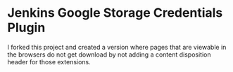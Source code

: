 Jenkins Google Storage Credentials Plugin
=====================

I forked this project and created a version where pages that are viewable in the browsers do not get download by not adding a content disposition header for those extensions.
